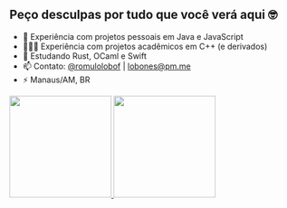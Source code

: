 ## Peço desculpas por tudo que você verá aqui 🤓


- 🔭 Experiência com projetos pessoais em Java e JavaScript
- 👨🏻‍🎓 Experiência com projetos acadêmicos em C++ (e derivados)
- 🌱 Estudando Rust, OCaml e Swift
- 📫 Contato: [@romulolobof](https://twitter.com/romulolobof) | lobones@pm.me
- ⚡ Manaus/AM, BR

<div>
  <a href="https://github.com/Lobones">
  <img height="180em" src="https://github-readme-stats.vercel.app/api?username=Lobones&show_icons=true&theme=dracula&include_all_commits=true&count_private=true"/>
  <img height="180em" src="https://github-readme-stats.vercel.app/api/top-langs/?username=Lobones&layout=compact&langs_count=7&theme=dracula"/>
</div>
